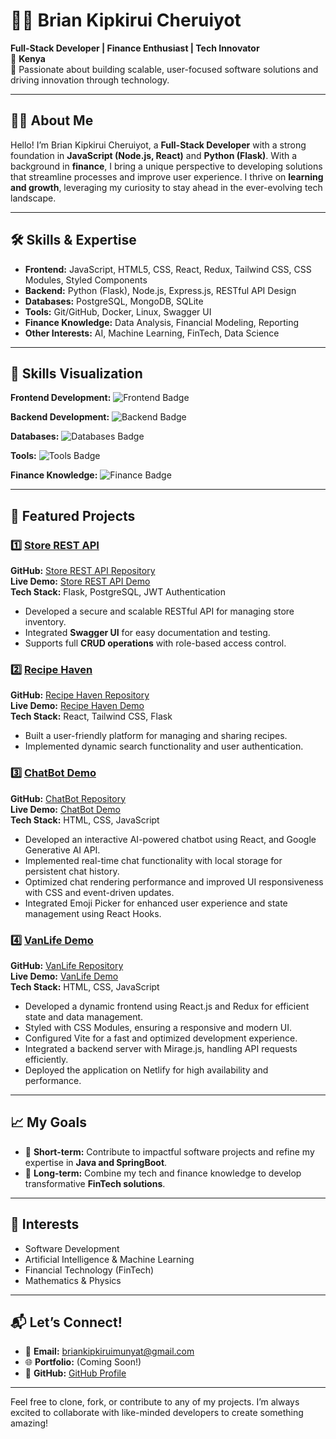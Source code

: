 # 👨‍💻 Brian Kipkirui Cheruiyot  
**Full-Stack Developer | Finance Enthusiast | Tech Innovator**  
📍 **Kenya**  
🌟 Passionate about building scalable, user-focused software solutions and driving innovation through technology.

---

## 👨‍💻 About Me  
Hello! I’m Brian Kipkirui Cheruiyot, a **Full-Stack Developer** with a strong foundation in **JavaScript (Node.js, React)** and **Python (Flask)**. With a background in **finance**, I bring a unique perspective to developing solutions that streamline processes and improve user experience. I thrive on **learning and growth**, leveraging my curiosity to stay ahead in the ever-evolving tech landscape.

---

## 🛠 Skills & Expertise  
- **Frontend:** JavaScript, HTML5, CSS, React, Redux, Tailwind CSS, CSS Modules, Styled Components
- **Backend:**  Python (Flask), Node.js, Express.js, RESTful API Design
- **Databases:** PostgreSQL, MongoDB, SQLite  
- **Tools:** Git/GitHub, Docker, Linux, Swagger UI  
- **Finance Knowledge:** Data Analysis, Financial Modeling, Reporting  
- **Other Interests:** AI, Machine Learning, FinTech, Data Science  

---

## 🌟 Skills Visualization

**Frontend Development:**
![Frontend Badge](https://img.shields.io/badge/Frontend-80%25-blue)

**Backend Development:**
![Backend Badge](https://img.shields.io/badge/Backend-75%25-green)

**Databases:**
![Databases Badge](https://img.shields.io/badge/Databases-70%25-yellow)

**Tools:**
![Tools Badge](https://img.shields.io/badge/Tools-85%25-orange)

**Finance Knowledge:**
![Finance Badge](https://img.shields.io/badge/Finance-80%25-lightgrey)

---

## 🌟 Featured Projects  

### 1️⃣ **[Store REST API](https://store-api-xoxt.onrender.com/swagger-ui)**  
**GitHub:** [Store REST API Repository](https://github.com/Munyat/store_api)  
**Live Demo:** [Store REST API Demo](https://store-api-xoxt.onrender.com/swagger-ui)  
**Tech Stack:** Flask, PostgreSQL, JWT Authentication  
- Developed a secure and scalable RESTful API for managing store inventory.  
- Integrated **Swagger UI** for easy documentation and testing.  
- Supports full **CRUD operations** with role-based access control.

### 2️⃣ **[Recipe Haven](https://recipehaven-silk.vercel.app/)**  
**GitHub:** [Recipe Haven Repository](https://github.com/NgunyiGachie/recipe-haven)  
**Live Demo:** [Recipe Haven Demo](https://recipehaven-silk.vercel.app/)  
**Tech Stack:** React, Tailwind CSS, Flask  
- Built a user-friendly platform for managing and sharing recipes.  
- Implemented dynamic search functionality and user authentication.  

### 3️⃣ **[ChatBot Demo](https://ai-chat-bot-jgnz.vercel.app/)**  
**GitHub:** [ChatBot Repository](https://github.com/Munyat/AI-Chat-Bot)  
**Live Demo:** [ChatBot Demo](https://ai-chat-bot-jgnz.vercel.app/)  
**Tech Stack:** HTML, CSS, JavaScript  
- Developed an interactive AI-powered chatbot using React, and Google Generative AI API.
- Implemented real-time chat functionality with local storage for persistent chat history.
- Optimized chat rendering performance and improved UI responsiveness with CSS and event-driven updates.
- Integrated Emoji Picker for enhanced user experience and state management using React Hooks.

### 4️⃣ **[VanLife Demo](https://brian-van-life.netlify.app)**  
**GitHub:** [VanLife Repository](https://github.com/Munyat/van-life)  
**Live Demo:** [VanLife Demo](https://brian-van-life.netlify.app)  
**Tech Stack:** HTML, CSS, JavaScript  
- Developed a dynamic frontend using React.js and Redux for efficient state and data management.
- Styled with CSS Modules, ensuring a responsive and modern UI.
- Configured Vite for a fast and optimized development experience.
- Integrated a backend server with Mirage.js, handling API requests efficiently.
- Deployed the application on Netlify for high availability and performance.


---

## 📈 My Goals  
- 🚀 **Short-term:** Contribute to impactful software projects and refine my expertise in **Java and SpringBoot**.  
- 🎯 **Long-term:** Combine my tech and finance knowledge to develop transformative **FinTech solutions**.

---

## 🌱 Interests  
- Software Development  
- Artificial Intelligence & Machine Learning  
- Financial Technology (FinTech)  
- Mathematics & Physics  

---

## 📬 Let’s Connect!  
- 📧 **Email:** [briankipkiruimunyat@gmail.com](mailto:briankipkiruimunyat@gmail.com)  
- 🌐 **Portfolio:** (Coming Soon!)  
- 🐙 **GitHub:** [GitHub Profile](https://github.com/Munyat)  

---

Feel free to clone, fork, or contribute to any of my projects. I’m always excited to collaborate with like-minded developers to create something amazing!



